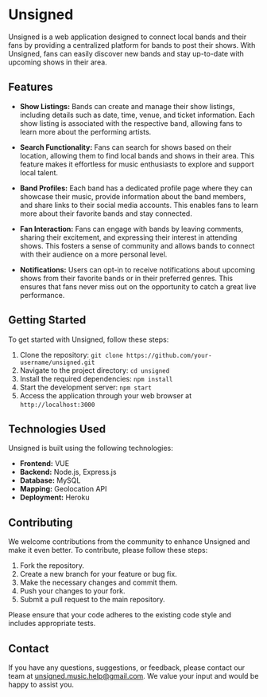 # Unsigned

Unsigned is a web application designed to connect local bands and their fans by providing a centralized platform for bands to post their shows. With Unsigned, fans can easily discover new bands and stay up-to-date with upcoming shows in their area.

## Features

- **Show Listings:** Bands can create and manage their show listings, including details such as date, time, venue, and ticket information. Each show listing is associated with the respective band, allowing fans to learn more about the performing artists.

- **Search Functionality:** Fans can search for shows based on their location, allowing them to find local bands and shows in their area. This feature makes it effortless for music enthusiasts to explore and support local talent.

- **Band Profiles:** Each band has a dedicated profile page where they can showcase their music, provide information about the band members, and share links to their social media accounts. This enables fans to learn more about their favorite bands and stay connected.

- **Fan Interaction:** Fans can engage with bands by leaving comments, sharing their excitement, and expressing their interest in attending shows. This fosters a sense of community and allows bands to connect with their audience on a more personal level.

- **Notifications:** Users can opt-in to receive notifications about upcoming shows from their favorite bands or in their preferred genres. This ensures that fans never miss out on the opportunity to catch a great live performance.

## Getting Started

To get started with Unsigned, follow these steps:

1. Clone the repository: `git clone https://github.com/your-username/unsigned.git`
2. Navigate to the project directory: `cd unsigned`
3. Install the required dependencies: `npm install`
4. Start the development server: `npm start`
5. Access the application through your web browser at `http://localhost:3000`

## Technologies Used

Unsigned is built using the following technologies:

- **Frontend:** VUE
- **Backend:** Node.js, Express.js
- **Database:** MySQL
- **Mapping:** Geolocation API
- **Deployment:** Heroku

## Contributing

We welcome contributions from the community to enhance Unsigned and make it even better. To contribute, please follow these steps:

1. Fork the repository.
2. Create a new branch for your feature or bug fix.
3. Make the necessary changes and commit them.
4. Push your changes to your fork.
5. Submit a pull request to the main repository.

Please ensure that your code adheres to the existing code style and includes appropriate tests.

## Contact

If you have any questions, suggestions, or feedback, please contact our team at unsigned.music.help@gmail.com. We value your input and would be happy to assist you.
